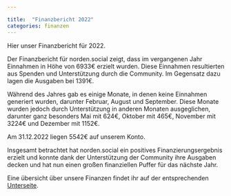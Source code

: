 ```yaml
---

title:  "Finanzbericht 2022"
categories: finanzen
---
```

Hier unser Finanzbericht für 2022.

Der Finanzbericht für norden.social zeigt, dass im vergangenen Jahr Einnahmen in Höhe von 6933€ erzielt wurden. Diese Einnahmen resultierten aus Spenden und Unterstützung durch die Community. Im Gegensatz dazu lagen die Ausgaben bei 1391€.

Während des Jahres gab es einige Monate, in denen keine Einnahmen generiert wurden, darunter Februar, August und September. Diese Monate wurden jedoch durch Unterstützung in anderen Monaten ausgeglichen, darunter ganz besonders Mai mit 624€, Oktober mit 465€, November mit 3224€ und Dezember mit 1152€.

Am 31.12.2022 liegen 5542€ auf unserem Konto.

Insgesamt betrachtet hat norden.social ein positives Finanzierungsergebnis erzielt und konnte dank der Unterstützung der Community ihre Ausgaben decken und hat nun einen großen finanziellen Puffer für das nächste Jahr.

Eine übersicht über unsere Finanzen findet ihr auf der entsprechenden [Unterseite](/finanzielles).